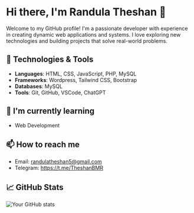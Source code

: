# Hi there, I'm Randula Theshan 👋

Welcome to my GitHub profile! I'm a passionate developer with experience in creating dynamic web applications and systems. I love exploring new technologies and building projects that solve real-world problems.

## 🔧 Technologies & Tools

- **Languages**: HTML, CSS, JavaScript, PHP, MySQL
- **Frameworks**: Wordpress, Tailwind CSS, Bootstrap
- **Databases**: MySQL
- **Tools**: Git, GitHub, VSCode, ChatGPT

<!--## 🚀 Current Projects

- **[Project Name]**: [Brief description of what this project does.]
- **[Project Name]**: [Another project description.] -->

## 🌱 I'm currently learning

- Web Development

## 📫 How to reach me

- Email: randulatheshan5@gmail.com
- Telegram: https://t.me/TheshanBMR

## 📈 GitHub Stats

![Your GitHub stats](https://github-readme-stats.vercel.app/api?username=TheshanBMR&show_icons=true&hide_title=true&count_private=true&hide=prs)

<!-- For advanced stats -->
<!-- ![Your GitHub streak](https://github-readme-streak-stats.herokuapp.com/?user=[YourUsername]) -->

<!-- Feel free to add more badges or stats to highlight your achievements -->
